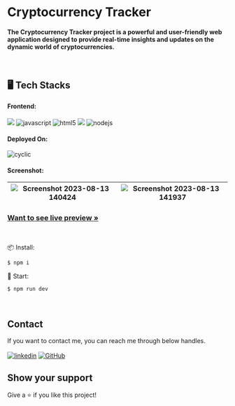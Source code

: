 <h1 align=""> Cryptocurrency Tracker</h1>
<h4 align="">The Cryptocurrency Tracker project is a powerful and user-friendly web application designed to provide real-time insights and updates on the dynamic world of cryptocurrencies.</h4>

   
<br />

<h2 align="">🖥️ Tech Stacks</h2>

<h4 align="">Frontend:</h4>

<p align="">
   <img src="https://shields.io/badge/React-27374D?logo=react&style=for-the-badge" >
  <img src="https://img.shields.io/badge/JavaScript-323330?style=for-the-badge&logo=javascript&logoColor=F7DF1E" alt="javascript" />
  <img src="https://img.shields.io/badge/HTML5-E34F26?style=for-the-badge&logo=html5&logoColor=white" alt="html5" />
  
  <img src = "https://img.shields.io/badge/-CSS3-1572B6?style=for-the-badge&logo=css3&logoColor=white">
 
  <img src="https://img.shields.io/badge/Material_UI-27374D?style=for-the-badge&logo=mui&" alt="nodejs" />
</p>

<h4 align="">Deployed On:</h4>

<p align="">
  <img src="https://img.shields.io/badge/Netlify-430098?style=for-the-badge&logo=netlify&logoColor=white" alt="cyclic" />
</p>

<h4 align="">Screenshot:</h4>

![Screenshot 2023-08-13 140424](https://github.com/gurrudev/Netflix-Clone/assets/80522156/652a2d46-be68-4ac5-afa5-b7d97f39f4c1) | ![Screenshot 2023-08-13 141937](https://github.com/gurrudev/Netflix-Clone/assets/80522156/078d7789-34c2-4fc4-b6ed-f59b57038d39) |
| :---: | :---: | 

<h3 align=""><a href="https://cryptotrackerno1.netlify.app/"><strong>Want to see live preview »</strong></a></h3>

<br />

📦 Install:
```sh
$ npm i 
```

🚀 Start: 
```sh
$ npm run dev
```

<br />


## Contact

If you want to contact me, you can reach me through below handles. <br /><br />
[![linkedin](https://img.shields.io/badge/Ashutosh_Pawar-0077B5?style=for-the-badge&logo=linkedin&logoColor=white)](https://www.linkedin.com/in/gurrudev/)
[![GitHub](https://img.shields.io/badge/gurrudev-27374D?style=for-the-badge&logo=Github&logoColor=white)](https://github.com/gurrudev)


## Show your support

Give a ⭐️ if you like this project!
